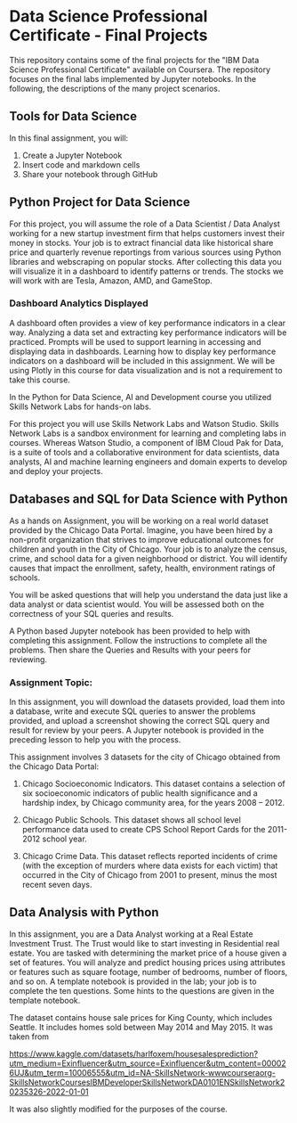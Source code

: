 # Data Science Professional Certificate - Final Projects

This repository contains some of the final projects for the "IBM Data Science Professional Certificate" available on Coursera. The repository focuses on the final labs implemented by Jupyter notebooks. In the following, the descriptions of the many project scenarios.

## Tools for Data Science

In this final assignment, you will:

1. Create a Jupyter Notebook
2. Insert code and markdown cells
3. Share your notebook through GitHub

## Python Project for Data Science

For this project, you will assume the role of a Data Scientist / Data Analyst working for a new startup investment firm that helps customers invest their money in stocks. Your job is to extract financial data like historical share price and quarterly revenue reportings from various sources using Python libraries and webscraping on popular stocks. After collecting this data you will visualize it in a dashboard to identify patterns or trends. The stocks we will work with are Tesla, Amazon, AMD, and GameStop.

### Dashboard Analytics Displayed

A dashboard often provides a view of key performance indicators in a clear way. Analyzing a data set and extracting key performance indicators will be practiced. Prompts will be used to support learning in accessing and displaying data in dashboards. Learning how to display key performance indicators on a dashboard will be included in this assignment. We will be using Plotly in this course for data visualization and is not a requirement to take this course.

In the Python for Data Science, AI and Development course you utilized Skills Network Labs for hands-on labs.

For this project you will use Skills Network Labs and Watson Studio. Skills Network Labs is a sandbox environment for learning and completing labs in courses. Whereas Watson Studio, a component of IBM Cloud Pak for Data, is a suite of tools and a collaborative environment for data scientists, data analysts, AI and machine learning engineers and domain experts to develop and deploy your projects.

## Databases and SQL for Data Science with Python

As a hands on Assignment, you will be working on a real world dataset provided by the Chicago Data Portal. Imagine, you have been hired by a non-profit organization that strives to improve educational outcomes for children and youth in the City of Chicago. Your job is to analyze the census, crime, and school data for a given neighborhood or district. You will identify causes that impact the enrollment, safety, health, environment ratings of schools.

You will be asked questions that will help you understand the data just like a data analyst or data scientist would. You will be assessed both on the correctness of your SQL queries and results.

A Python based Jupyter notebook has been provided to help with completing this assignment. Follow the instructions to complete all the problems. Then share the Queries and Results with your peers for reviewing.

### Assignment Topic:
In this assignment, you will download the datasets provided, load them into a database, write and execute SQL queries to answer the problems provided, and upload a screenshot showing the correct SQL query and result for review by your peers. A Jupyter notebook is provided in the preceding lesson to help you with the process.

This assignment involves 3 datasets for the city of Chicago obtained from the Chicago Data Portal:

1. Chicago Socioeconomic Indicators. This dataset contains a selection of six socioeconomic indicators of public health significance and a hardship index, by Chicago community area, for the years 2008 – 2012.

2. Chicago Public Schools. This dataset shows all school level performance data used to create CPS School Report Cards for the 2011-2012 school year.

3. Chicago Crime Data. This dataset reflects reported incidents of crime (with the exception of murders where data exists for each victim) that occurred in the City of Chicago from 2001 to present, minus the most recent seven days.

## Data Analysis with Python

In this assignment, you are a Data Analyst working at a Real Estate Investment Trust. The Trust would like to start investing in Residential real estate. You are tasked with determining the market price of a house given a set of features. You will analyze and predict housing prices using attributes or features such as square footage, number of bedrooms, number of floors, and so on. A template notebook is provided in the lab; your job is to complete the ten questions. Some hints to the questions are given in the template notebook.

The dataset contains house sale prices for King County, which includes Seattle. It includes homes sold between May 2014 and May 2015. It was taken from 

https://www.kaggle.com/datasets/harlfoxem/housesalesprediction?utm_medium=Exinfluencer&utm_source=Exinfluencer&utm_content=000026UJ&utm_term=10006555&utm_id=NA-SkillsNetwork-wwwcourseraorg-SkillsNetworkCoursesIBMDeveloperSkillsNetworkDA0101ENSkillsNetwork20235326-2022-01-01

It was also slightly modified for the purposes of the course. 
